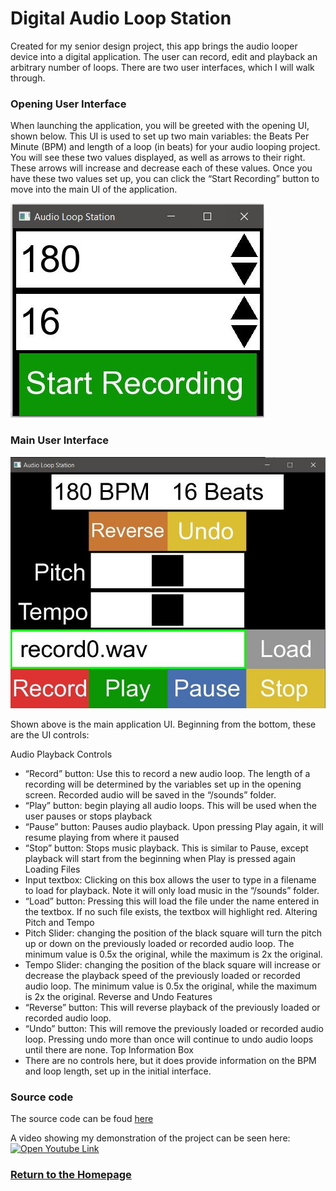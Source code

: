 # Digital Audio Loop Station

Created for my senior design project, this app brings the audio looper device into a digital application. The user can record, edit and playback an arbitrary number of loops. There are two user interfaces, which I will walk through.

### Opening User Interface

When launching the application, you will be greeted with the opening UI, shown below. This UI is used to set up two main variables: the Beats Per Minute (BPM) and length of a loop (in beats) for your audio looping project. You will see these two values displayed, as well as arrows to their right. These arrows will increase and decrease each of these values. Once you have these two values set up, you can click the “Start Recording” button to move into the main UI of the application.

![The Opening UI](images/AudioLooperOpenUi.JPG)

### Main User Interface

![The Main UI](images/AudioLooperMainUi.JPG)

Shown above is the main application UI. Beginning from the bottom, these are the UI controls:


Audio Playback Controls
- “Record” button: Use this to record a new audio loop. The length of a recording will be
determined by the variables set up in the opening screen. Recorded audio will be saved
in the “/sounds” folder.
- “Play” button: begin playing all audio loops. This will be used when the user pauses or
stops playback
- “Pause” button: Pauses audio playback. Upon pressing Play again, it will resume playing
from where it paused
- “Stop” button: Stops music playback. This is similar to Pause, except playback will start
from the beginning when Play is pressed again
Loading Files
- Input textbox: Clicking on this box allows the user to type in a filename to load for
playback. Note it will only load music in the “/sounds” folder.
- “Load” button: Pressing this will load the file under the name entered in the textbox. If no
such file exists, the textbox will highlight red. Altering Pitch and Tempo
- Pitch Slider: changing the position of the black square will turn the pitch up or down on the previously loaded or recorded audio loop. The minimum value is 0.5x the original, while the maximum is 2x the original.
- Tempo Slider: changing the position of the black square will increase or decrease the playback speed of the previously loaded or recorded audio loop. The minimum value is 0.5x the original, while the maximum is 2x the original.
Reverse and Undo Features
- “Reverse” button: This will reverse playback of the previously loaded or recorded audio
loop.
- “Undo” button: This will remove the previously loaded or recorded audio loop. Pressing
undo more than once will continue to undo audio loops until there are none. Top Information Box
- There are no controls here, but it does provide information on the BPM and loop length, set up in the initial interface.

### Source code
The source code can be foud [here](https://github.com/mitchbr/AudioLoopStation/tree/main/SfmlAudioLoopStation)

A video showing my demonstration of the project can be seen here:
[![Open Youtube Link](https://www.youtube.com/watch?v=a_a3-eQWc80)](https://www.youtube.com/watch?v=a_a3-eQWc80)



### [Return to the Homepage](index.md)
